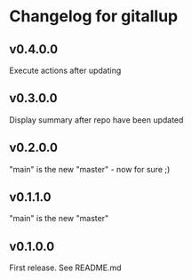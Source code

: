 # Changelog for gitallup

## v0.4.0.0

Execute actions after updating

## v0.3.0.0

Display summary after repo have been updated

## v0.2.0.0

"main" is the new "master" - now for sure ;)

## v0.1.1.0

"main" is the new "master"

## v0.1.0.0

First release. See README.md